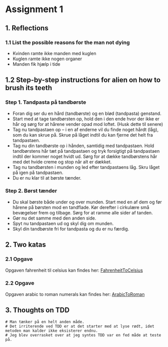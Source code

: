 # Assignment 1
## 1.	Reflections
### 1.1	List the possible reasons for the man not dying
-	Kvinden ramte ikke manden med kuglen
-	Kuglen ramte ikke nogen organer
-	Manden fik hjælp i tide

## 1.2	Step-by-step instructions for alien on how to brush its teeth
### Step 1. Tandpasta på tandbørste
-	Foran dig ser du en hård (tandbørste) og en blød (tandpasta) genstand.
-	Start med at tage tandbørsten op, hold den i den ende hvor der ikke er hår og sørg for at hårene vender opad mod loftet. (Husk dette til senere)
-	Tag nu tandpastaen op – i en af enderne vil du finde noget hårdt (låg), som du kan skrue på. Skrue på låget indtil du kan fjerne det helt fra tandpastaen.
-	Tag nu din tandbørste op i hånden, samtidig med tandpastaen. Hold tandbørstens hår tæt på tandpastaen og tryk forsigtigt på tandpastaen indtil der kommer noget hvidt ud. Sørg for at dække tandbørstens hår med det hvide creme og stop når alt er dækket. 
-	Tag nu tandbørsten i munden og led efter tandpastaens låg. Skru låget på igen på tandpastaen. 
-	Du er nu klar til at børste tænder.

### Step 2. Børst tænder
-	Du skal børste både under og over munden. Start med en af dem og før hårene på børsten mod en tandflade. Kør derefter i cirkulære små bevægelser frem og tilbage. Sørg for at ramme alle sider af tanden. 
-	Gør nu det samme med den anden side.
-	Spyt nu tandpastaen ud og skyl dig om munden.
-	Skyl din tandbørste fri for tandpasta og du er nu færdig.
## 2. Two katas
### 2.1 Opgave
Opgaven fahrenheit til celsius kan findes her: [FahrenheitToCelsius](https://github.com/fred8728/SOFT_DeveloperTest/blob/master/tdd_converter/src/test/java/TestFahrenheitToCelcius.java)
### 2.2 Opgave
Opgaven arabic to roman numerals kan findes her: [ArabicToRoman](https://github.com/fred8728/SOFT_DeveloperTest/blob/master/tdd_converter/src/test/java/TestArabicToRoman.java)
## 3.	Thoughts on TDD

```
# Man tænker på en helt anden måde.  
# Det irriterende ved TDD er at det starter med at lyse rødt, idet metoden man kalder ikke eksisterer endnu. 
# Jeg blev overrasket over at jeg syntes TDD var en fed måde at teste på.

```  
